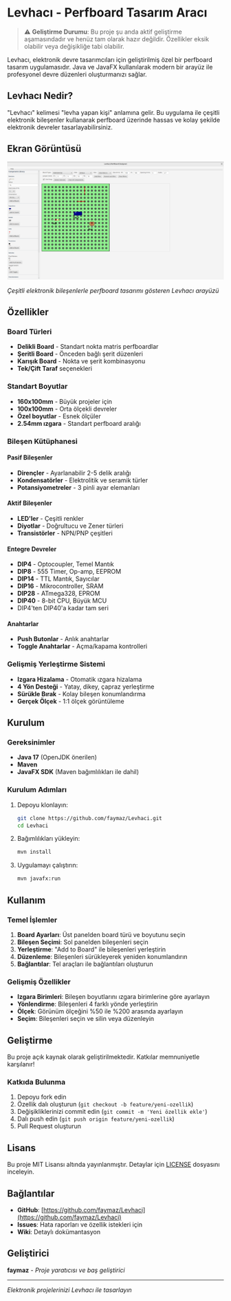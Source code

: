 # Levhacı - Perfboard Tasarım Aracı

> ⚠️ **Geliştirme Durumu**: Bu proje şu anda aktif geliştirme aşamasındadır ve henüz tam olarak hazır değildir. Özellikler eksik olabilir veya değişikliğe tabi olabilir.

Levhacı, elektronik devre tasarımcıları için geliştirilmiş özel bir perfboard tasarım uygulamasıdır. Java ve JavaFX kullanılarak modern bir arayüz ile profesyonel devre düzenleri oluşturmanızı sağlar.

## Levhacı Nedir?

"Levhacı" kelimesi "levha yapan kişi" anlamına gelir. Bu uygulama ile çeşitli elektronik bileşenler kullanarak perfboard üzerinde hassas ve kolay şekilde elektronik devreler tasarlayabilirsiniz.

## Ekran Görüntüsü

![Levhacı Uygulama Ekran Görüntüsü](Levhaci.png)

*Çeşitli elektronik bileşenlerle perfboard tasarımı gösteren Levhacı arayüzü*

## Özellikler

### Board Türleri
- **Delikli Board** - Standart nokta matris perfboardlar
- **Şeritli Board** - Önceden bağlı şerit düzenleri
- **Karışık Board** - Nokta ve şerit kombinasyonu
- **Tek/Çift Taraf** seçenekleri

### Standart Boyutlar
- **160x100mm** - Büyük projeler için
- **100x100mm** - Orta ölçekli devreler
- **Özel boyutlar** - Esnek ölçüler
- **2.54mm ızgara** - Standart perfboard aralığı

### Bileşen Kütüphanesi

#### Pasif Bileşenler
- **Dirençler** - Ayarlanabilir 2-5 delik aralığı
- **Kondensatörler** - Elektrolitik ve seramik türler
- **Potansiyometreler** - 3 pinli ayar elemanları

#### Aktif Bileşenler  
- **LED'ler** - Çeşitli renkler
- **Diyotlar** - Doğrultucu ve Zener türleri
- **Transistörler** - NPN/PNP çeşitleri

#### Entegre Devreler
- **DIP4** - Optocoupler, Temel Mantık
- **DIP8** - 555 Timer, Op-amp, EEPROM  
- **DIP14** - TTL Mantık, Sayıcılar
- **DIP16** - Mikrocontroller, SRAM
- **DIP28** - ATmega328, EPROM
- **DIP40** - 8-bit CPU, Büyük MCU
- DIP4'ten DIP40'a kadar tam seri

#### Anahtarlar
- **Push Butonlar** - Anlık anahtarlar
- **Toggle Anahtarlar** - Açma/kapama kontrolleri

### Gelişmiş Yerleştirme Sistemi
- **Izgara Hizalama** - Otomatik ızgara hizalama
- **4 Yön Desteği** - Yatay, dikey, çapraz yerleştirme
- **Sürükle Bırak** - Kolay bileşen konumlandırma
- **Gerçek Ölçek** - 1:1 ölçek görüntüleme

## Kurulum

### Gereksinimler
- **Java 17** (OpenJDK önerilen)
- **Maven** 
- **JavaFX SDK** (Maven bağımlılıkları ile dahil)

### Kurulum Adımları
1. Depoyu klonlayın:
   ```bash
   git clone https://github.com/faymaz/Levhaci.git
   cd Levhaci
   ```

2. Bağımlılıkları yükleyin:
   ```bash
   mvn install
   ```

3. Uygulamayı çalıştırın:
   ```bash
   mvn javafx:run
   ```

## Kullanım

### Temel İşlemler
1. **Board Ayarları**: Üst panelden board türü ve boyutunu seçin
2. **Bileşen Seçimi**: Sol panelden bileşenleri seçin
3. **Yerleştirme**: "Add to Board" ile bileşenleri yerleştirin
4. **Düzenleme**: Bileşenleri sürükleyerek yeniden konumlandırın
5. **Bağlantılar**: Tel araçları ile bağlantıları oluşturun

### Gelişmiş Özellikler
- **Izgara Birimleri**: Bileşen boyutlarını ızgara birimlerine göre ayarlayın
- **Yönlendirme**: Bileşenleri 4 farklı yönde yerleştirin
- **Ölçek**: Görünüm ölçeğini %50 ile %200 arasında ayarlayın
- **Seçim**: Bileşenleri seçin ve silin veya düzenleyin

## Geliştirme

Bu proje açık kaynak olarak geliştirilmektedir. Katkılar memnuniyetle karşılanır!

### Katkıda Bulunma
1. Depoyu fork edin
2. Özellik dalı oluşturun (`git checkout -b feature/yeni-ozellik`)
3. Değişikliklerinizi commit edin (`git commit -m 'Yeni özellik ekle'`)
4. Dalı push edin (`git push origin feature/yeni-ozellik`)
5. Pull Request oluşturun

## Lisans

Bu proje MIT Lisansı altında yayınlanmıştır. Detaylar için [LICENSE](LICENSE) dosyasını inceleyin.

## Bağlantılar

- **GitHub**: [https://github.com/faymaz/Levhaci](https://github.com/faymaz/Levhaci)
- **Issues**: Hata raporları ve özellik istekleri için
- **Wiki**: Detaylı dokümantasyon

## Geliştirici

**faymaz** - *Proje yaratıcısı ve baş geliştirici*

---

*Elektronik projelerinizi Levhacı ile tasarlayın*